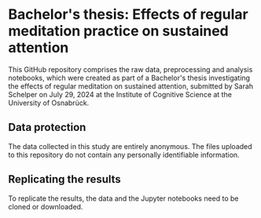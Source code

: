 # Bachelor's thesis: Effects of regular meditation practice on sustained attention

This GitHub repository comprises the raw data, preprocessing and analysis notebooks, which were created as part of a Bachelor's thesis investigating the effects of regular meditation on sustained attention, submitted by Sarah Schelper on July 29, 2024 at the Institute of Cognitive Science at the University of Osnabrück.

## Data protection
The data collected in this study are entirely anonymous.
The files uploaded to this repository do not contain any personally identifiable information.

## Replicating the results
To replicate the results, the data and the Jupyter notebooks need to be cloned or downloaded.
